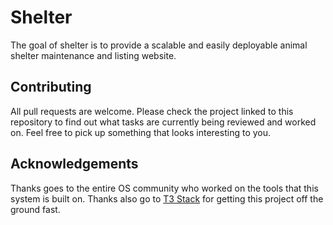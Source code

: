# Shelter

The goal of shelter is to provide a scalable and easily deployable animal shelter maintenance and listing website.

## Contributing

All pull requests are welcome. Please check the project linked to this repository to find out what tasks are currently being reviewed and worked on. Feel free to pick up something that looks interesting to you.

## Acknowledgements

Thanks goes to the entire OS community who worked on the tools that this system is built on. Thanks also go to [T3 Stack](https://create.t3.gg/) for getting this project off the ground fast.
